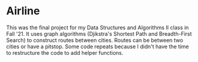 # Airline

This was the final project for my Data Structures and Algorithms II class in Fall '21.  It uses graph algorithms (Djikstra's Shortest Path and Breadth-First Search) to construct routes between cities.  Routes can be between two cities or have a pitstop.  Some code repeats because I didn't have the time to restructure the code to add helper functions.
